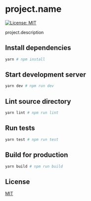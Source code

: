 # project.name

[![License: MIT](https://img.shields.io/badge/License-MIT-yellow.svg)](https://opensource.org/licenses/MIT)

project.description

## Install dependencies

```bash
yarn # npm install
```

## Start development server

```bash
yarn dev # npm run dev
```

## Lint source directory

```bash
yarn lint # npm run lint
```

## Run tests

```bash
yarn test # npm run test
```

## Build for production

```bash
yarn build # npm run build
```

## License

[MIT](LICENSE)

